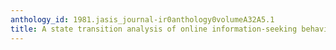 ```yaml
---
anthology_id: 1981.jasis_journal-ir0anthology0volumeA32A5.1
title: A state transition analysis of online information-seeking behavior
---
```

